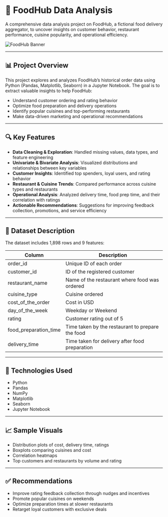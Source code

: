 # 🍔 FoodHub Data Analysis

A comprehensive data analysis project on FoodHub, a fictional food delivery aggregator, to uncover insights on customer behavior, restaurant performance, cuisine popularity, and operational efficiency.

![FoodHub Banner](https://raw.githubusercontent.com/yourusername/yourrepo/main/banner-foodhub.png) <!-- Optional image link -->

---

## 📊 Project Overview

This project explores and analyzes FoodHub’s historical order data using Python (Pandas, Matplotlib, Seaborn) in a Jupyter Notebook. The goal is to extract valuable insights to help FoodHub:

- Understand customer ordering and rating behavior
- Optimize food preparation and delivery operations
- Identify popular cuisines and top-performing restaurants
- Make data-driven marketing and operational recommendations

---

## 🔍 Key Features

- **Data Cleaning & Exploration**: Handled missing values, data types, and feature engineering
- **Univariate & Bivariate Analysis**: Visualized distributions and relationships between key variables
- **Customer Insights**: Identified top spenders, loyal users, and rating behavior
- **Restaurant & Cuisine Trends**: Compared performance across cuisine types and restaurants
- **Operational Analysis**: Analyzed delivery time, food prep time, and their correlation with ratings
- **Actionable Recommendations**: Suggestions for improving feedback collection, promotions, and service efficiency

---

## 📁 Dataset Description

The dataset includes 1,898 rows and 9 features:

| Column | Description |
|----------------------|-----------------------------------------------------|
| order_id | Unique ID of each order |
| customer_id | ID of the registered customer |
| restaurant_name | Name of the restaurant where food was ordered |
| cuisine_type | Cuisine ordered |
| cost_of_the_order | Cost in USD |
| day_of_the_week | Weekday or Weekend |
| rating | Customer rating out of 5 |
| food_preparation_time| Time taken by the restaurant to prepare the food |
| delivery_time | Time taken for delivery after food preparation |

---

## 📌 Technologies Used

- Python
- Pandas
- NumPy
- Matplotlib
- Seaborn
- Jupyter Notebook

---

## 📈 Sample Visuals

- Distribution plots of cost, delivery time, ratings
- Boxplots comparing cuisines and cost
- Correlation heatmaps
- Top customers and restaurants by volume and rating

---

## ✅ Recommendations

- Improve rating feedback collection through nudges and incentives
- Promote popular cuisines on weekends
- Optimize preparation times at slower restaurants
- Retarget loyal customers with exclusive deals
